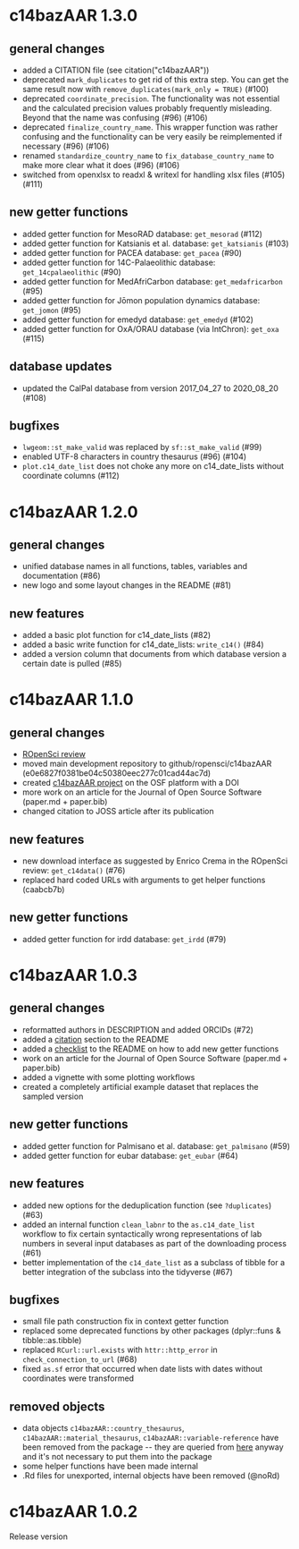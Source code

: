# c14bazAAR 1.3.0

## general changes
- added a CITATION file (see citation("c14bazAAR"))
- deprecated `mark_duplicates` to get rid of this extra step. You can get the same result now with `remove_duplicates(mark_only = TRUE)` (#100)
- deprecated `coordinate_precision`. The functionality was not essential and the calculated precision values probably frequently misleading. Beyond that the name was confusing (#96) (#106)
- deprecated `finalize_country_name`. This wrapper function was rather confusing and the functionality can be very easily be reimplemented if necessary (#96) (#106)
- renamed `standardize_country_name` to `fix_database_country_name` to make more clear what it does (#96) (#106)
- switched from openxlsx to readxl & writexl for handling xlsx files (#105) (#111)

## new getter functions
- added getter function for MesoRAD database: `get_mesorad` (#112)
- added getter function for Katsianis et al. database: `get_katsianis` (#103)
- added getter function for PACEA database: `get_pacea` (#90)
- added getter function for 14C-Palaeolithic database: `get_14cpalaeolithic` (#90)
- added getter function for MedAfriCarbon database: `get_medafricarbon` (#95)
- added getter function for Jōmon population dynamics database: `get_jomon` (#95)
- added getter function for emedyd database: `get_emedyd` (#102)
- added getter function for OxA/ORAU database (via IntChron): `get_oxa` (#115)

## database updates
- updated the CalPal database from version 2017_04_27 to 2020_08_20 (#108)

## bugfixes
- `lwgeom::st_make_valid` was replaced by `sf::st_make_valid` (#99)
- enabled UTF-8 characters in country thesaurus (#96) (#104)
- `plot.c14_date_list` does not choke any more on c14_date_lists without coordinate columns (#112)

# c14bazAAR 1.2.0

## general changes
- unified database names in all functions, tables, variables and documentation (#86)
- new logo and some layout changes in the README (#81)

## new features
- added a basic plot function for c14_date_lists (#82)
- added a basic write function for c14_date_lists: `write_c14()` (#84)
- added a version column that documents from which database version a certain date is pulled (#85)

# c14bazAAR 1.1.0

## general changes
- [ROpenSci review](https://github.com/ropensci/software-review/issues/333)
- moved main development repository to github/ropensci/c14bazAAR (e0e6827f0381be04c50380eec277c01cad44ac7d)
- created [c14bazAAR project](https://doi.org/10.17605/OSF.IO/3DS6A) on the OSF platform with a DOI
- more work on an article for the Journal of Open Source Software (paper.md + paper.bib)
- changed citation to JOSS article after its publication

## new features
- new download interface as suggested by Enrico Crema in the ROpenSci review: `get_c14data()` (#76)
- replaced hard coded URLs with arguments to get helper functions (caabcb7b)

## new getter functions
- added getter function for irdd database: `get_irdd` (#79)

# c14bazAAR 1.0.3

## general changes
- reformatted authors in DESCRIPTION and added ORCIDs (#72)
- added a [citation](https://github.com/ropensci/c14bazAAR#citation) section to the README
- added a [checklist](https://github.com/ropensci/c14bazAAR#adding-database-getter-functions) to the README on how to add new getter functions
- work on an article for the Journal of Open Source Software (paper.md + paper.bib)
- added a vignette with some plotting workflows
- created a completely artificial example dataset that replaces the sampled version

## new getter functions
- added getter function for Palmisano et al. database: `get_palmisano` (#59)
- added getter function for eubar database: `get_eubar` (#64)

## new features
- added new options for the deduplication function (see `?duplicates`) (#63)
- added an internal function `clean_labnr` to the `as.c14_date_list` workflow to fix certain syntactically wrong representations of lab numbers in several input databases as part of the downloading process (#61)
- better implementation of the `c14_date_list` as a subclass of tibble for a better integration of the subclass into the tidyverse (#67)

## bugfixes
- small file path construction fix in context getter function
- replaced some deprecated functions by other packages (dplyr::funs & tibble::as.tibble)
- replaced `RCurl::url.exists` with `httr::http_error` in `check_connection_to_url` (#68)
- fixed `as.sf` error that occurred when date lists with dates without coordinates were transformed

## removed objects
- data objects `c14bazAAR::country_thesaurus`, `c14bazAAR::material_thesaurus`, `c14bazAAR::variable-reference` have been removed from the package -- they are queried from [here](https://github.com/ropensci/c14bazAAR/tree/master/data-raw) anyway and it's not necessary to put them into the package
- some helper functions have been made internal
- .Rd files for unexported, internal objects have been removed (@noRd)

# c14bazAAR 1.0.2

Release version
